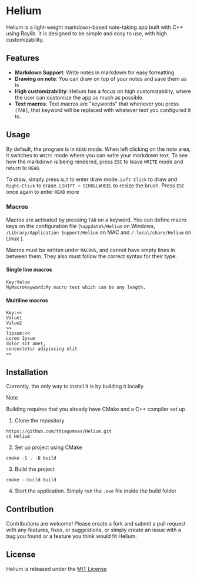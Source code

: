 # Helium
Helium is a light-weight markdown-based note-taking app built with C++ using Raylib. It is designed to be simple and easy to use, with high customizability.

## Features
- **Markdown Support**: Write notes in markdown for easy formatting.
- **Drawing on note**: You can draw on top of your notes and save them as is
- **High customizability**: Helium has a focus on high customizability, where the user can customize the app as much as possible.
- **Text macros**: Text macros are "keywords" that whenever you press `[TAB]`, that keyword will be replaced with whatever text you configured it to.

## Usage
By default, the program is in `READ` mode. When left clicking on the note area, it switches to `WRITE` mode where you can write your markdown text. 
To see how the markdown is being rendered, press `ESC` to leave `WRITE` mode and return to `READ`.

To draw, simply press `ALT` to enter draw mode. `Left-Click` to draw and `Right-Click` to erase. `LSHIFT + SCROLLWHEEL` to resize the brush. Press `ESC` once again to enter `READ` more

### Macros
Macros are activated by pressing `TAB` on a keyword. You can define macro keys on the configuration file (`%appdata%/Helium` on Windows, `/Library/Application Support/Helium` on MAC and `/.local/share/Helium` on Linux ).

Macros must be written under `MACROS`, and cannot have empty lines in between them. They also must follow the correct syntax for their type:
#### Single line macros
```
Key:Value
MyMacroKeyword:My macro text which can be any length.
```
#### Multiline macros
```
Key:<<
Value1
Value2
>>
lipsum:<<
Lorem Ipsum
dolor sit amet,
consectetur adipiscing elit
>>
```
## Installation
Currently, the only way to install it is by building it locally. 
> [!NOTE]
> Building requires that you already have CMake and a C++ compiler set up

1. Clone the repository
```
https://github.com/thiagomvas/Helium.git
cd Helium
```
2. Set up project using CMake
```
cmake -S . -B build
```
3. Build the project
```
cmake --build build
```
4. Start the application. Simply run the ``.exe`` file inside the build folder

## Contribution
Contributions are welcome! Please create a fork and submit a pull request with any features, fixes, or suggestions, or simply create an issue with a bug you found or a feature you think would fit Helium.

## License
Helium is released under the [MIT License](https://github.com/thiagomvas/Helium/blob/dev/LICENSE)
